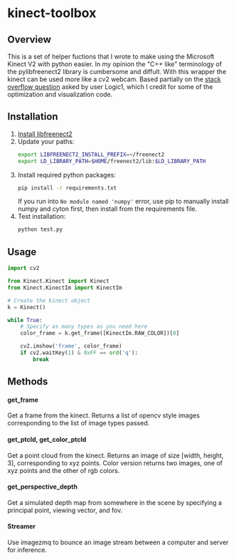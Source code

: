 # kinect-toolbox
## Overview
This is a set of helper fuctions that I wrote to make using the Microsoft Kinect V2 with python easier. In my opinion the "C++ like" terminology of the pylibfreenect2 library is cumbersome and diffult. With this wrapper the kinect can be used more like a cv2 webcam. Based partially on the [stack overflow question](https://stackoverflow.com/questions/41241236/vectorizing-the-kinect-real-world-coordinate-processing-algorithm-for-speed) asked by user Logic1, which I credit for some of the optimization and visualization code.

## Installation
1) [Install libfreenect2](https://github.com/OpenKinect/libfreenect2) 
2) Update your paths:
    ```bash
    export LIBFREENECT2_INSTALL_PREFIX=~/freenect2
    export LD_LIBRARY_PATH=$HOME/freenect2/lib:$LD_LIBRARY_PATH
    ```
3) Install required python packages:
    ```bash
    pip install -r requirements.txt
    ```
    If you run into `No module named 'numpy'` error, use pip to manually install numpy and cyton first, then install from the requirements file. 
4) Test installation:
    ```bash
    python test.py
    ```

## Usage
```python
import cv2

from Kinect.Kinect import Kinect
from Kinect.KinectIm import KinectIm

# Create the kinect object
k = Kinect()

while True:
    # Specify as many types as you need here
    color_frame = k.get_frame([KinectIm.RAW_COLOR])[0]

    cv2.imshow('frame', color_frame)
    if cv2.waitKey(1) & 0xFF == ord('q'):
        break
```

## Methods
#### get_frame
Get a frame from the kinect. Returns a list of opencv style images corresponding to the list of image types passed.

#### get_ptcld, get_color_ptcld
Get a point cloud from the kinect. Returns an image of size [width, height, 3], corresponding to xyz points. Color version returns two images, one of xyz points and the other of rgb colors. 

#### get_perspective_depth
Get a simulated depth map from somewhere in the scene by specifying a principal point, viewing vector, and fov.

#### Streamer
Use imagezmq to bounce an image stream between a computer and server for inference.